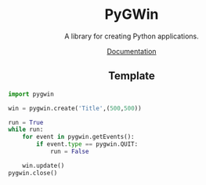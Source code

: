<h1 align="center">
  PyGWin
</h1>
<p align="center">
  A library for creating Python applications.
</p>

<p align="center">
  <a href="https://github.com/themixray/pygwin/wiki">
    Documentation
  </a>
</p>

<h2 align="center">
  Template
</h2>

```py
import pygwin

win = pygwin.create('Title',(500,500))

run = True
while run:
    for event in pygwin.getEvents():
        if event.type == pygwin.QUIT:
            run = False

    win.update()
pygwin.close()
```
